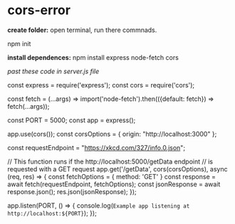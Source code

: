 # cors-error

**create folder:**
open terminal, run there commnads.

npm init

**install dependences:**
npm install express node-fetch cors

_past these code in server.js file_

const express = require('express');
const cors = require('cors');

const fetch = (...args) => import('node-fetch').then(({default: fetch}) => fetch(...args));

const PORT = 5000;
const app = express();

app.use(cors());
const corsOptions = {
    origin: "http://localhost:3000"
};

const requestEndpoint = "https://xkcd.com/327/info.0.json";

// This function runs if the http://localhost:5000/getData endpoint
// is requested with a GET request
app.get('/getData', cors(corsOptions), async (req, res) => {
    const fetchOptions = {
        method: 'GET'
    }
    const response = await fetch(requestEndpoint, fetchOptions);
    const jsonResponse = await response.json();
    res.json(jsonResponse);
});

app.listen(PORT, () => {
    console.log(`Example app listening at http://localhost:${PORT}`);
});
